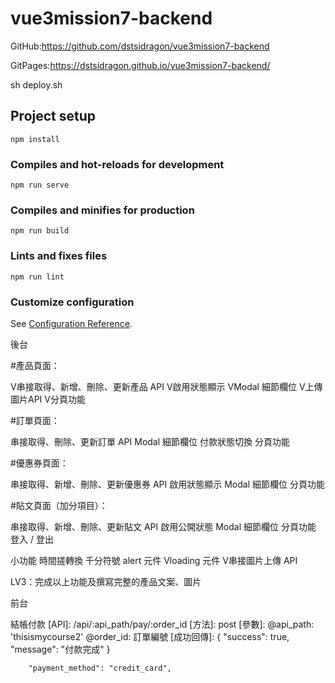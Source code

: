 # vue3mission7-backend
GitHub:https://github.com/dstsidragon/vue3mission7-backend


GitPages:https://dstsidragon.github.io/vue3mission7-backend/

sh deploy.sh
## Project setup
```
npm install
```

### Compiles and hot-reloads for development
```
npm run serve
```

### Compiles and minifies for production
```
npm run build
```

### Lints and fixes files
```
npm run lint
```

### Customize configuration
See [Configuration Reference](https://cli.vuejs.org/config/).



後台

#產品頁面：

V串接取得、新增、刪除、更新產品 API
V啟用狀態顯示
VModal 細節欄位
V上傳圖片API 
V分頁功能

#訂單頁面：

串接取得、刪除、更新訂單 API
Modal 細節欄位
付款狀態切換
分頁功能

#優惠券頁面：

串接取得、新增、刪除、更新優惠券 API
啟用狀態顯示
Modal 細節欄位
分頁功能

#貼文頁面（加分項目）：

串接取得、新增、刪除、更新貼文 API
啟用公開狀態
Modal 細節欄位
分頁功能
登入 / 登出

小功能
時間搓轉換
千分符號
alert 元件
Vloading 元件
V串接圖片上傳 API

LV3：完成以上功能及撰寫完整的產品文案、圖片



前台

結帳付款
[API]: /api/:api_path/pay/:order_id
[方法]: post
[參數]:
	@api_path: 'thisismycourse2'
	@order_id: 訂單編號
[成功回傳]:
	{
    "success": true,
    "message": "付款完成"
  }

  
        "payment_method": "credit_card",